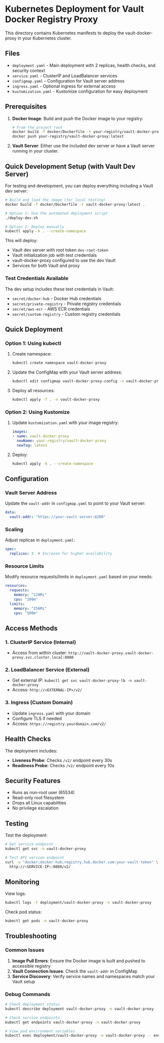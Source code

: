 # Kubernetes Deployment for Vault Docker Registry Proxy

This directory contains Kubernetes manifests to deploy the vault-docker-proxy in your Kubernetes cluster.

## Files

- `deployment.yaml` - Main deployment with 2 replicas, health checks, and security context
- `service.yaml` - ClusterIP and LoadBalancer services
- `configmap.yaml` - Configuration for Vault server address
- `ingress.yaml` - Optional ingress for external access
- `kustomization.yaml` - Kustomize configuration for easy deployment

## Prerequisites

1. **Docker Image**: Build and push the Docker image to your registry:
   ```bash
   # From the project root
   docker build -f docker/Dockerfile -t your-registry/vault-docker-proxy:latest .
   docker push your-registry/vault-docker-proxy:latest
   ```

2. **Vault Server**: Either use the included dev server or have a Vault server running in your cluster.

## Quick Development Setup (with Vault Dev Server)

For testing and development, you can deploy everything including a Vault dev server:

```bash
# Build and load the image (for local testing)
docker build -f docker/Dockerfile -t vault-docker-proxy:latest .

# Option 1: Use the automated deployment script
./deploy-dev.sh

# Option 2: Deploy manually
kubectl apply -k . --create-namespace
```

This will deploy:
- Vault dev server with root token `dev-root-token`
- Vault initialization job with test credentials
- vault-docker-proxy configured to use the dev Vault
- Services for both Vault and proxy

### Test Credentials Available

The dev setup includes these test credentials in Vault:
- `secret/docker-hub` - Docker Hub credentials
- `secret/private-registry` - Private registry credentials  
- `secret/aws-ecr` - AWS ECR credentials
- `secret/custom-registry` - Custom registry credentials

## Quick Deployment

### Option 1: Using kubectl

1. Create namespace:
   ```bash
   kubectl create namespace vault-docker-proxy
   ```

2. Update the ConfigMap with your Vault server address:
   ```bash
   kubectl edit configmap vault-docker-proxy-config -n vault-docker-proxy
   ```

3. Deploy all resources:
   ```bash
   kubectl apply -f . -n vault-docker-proxy
   ```

### Option 2: Using Kustomize

1. Update `kustomization.yaml` with your image registry:
   ```yaml
   images:
   - name: vault-docker-proxy
     newName: your-registry/vault-docker-proxy
     newTag: latest
   ```

2. Deploy:
   ```bash
   kubectl apply -k . --create-namespace
   ```

## Configuration

### Vault Server Address

Update the `vault-addr` in `configmap.yaml` to point to your Vault server:

```yaml
data:
  vault-addr: "https://your-vault-server:8200"
```

### Scaling

Adjust replicas in `deployment.yaml`:

```yaml
spec:
  replicas: 3  # Increase for higher availability
```

### Resource Limits

Modify resource requests/limits in `deployment.yaml` based on your needs:

```yaml
resources:
  requests:
    memory: "128Mi"
    cpu: "200m"
  limits:
    memory: "256Mi"
    cpu: "500m"
```

## Access Methods

### 1. ClusterIP Service (Internal)
- Access from within cluster: `http://vault-docker-proxy.vault-docker-proxy.svc.cluster.local:8080`

### 2. LoadBalancer Service (External)
- Get external IP: `kubectl get svc vault-docker-proxy-lb -n vault-docker-proxy`
- Access: `http://<EXTERNAL-IP>/v2/`

### 3. Ingress (Custom Domain)
- Update `ingress.yaml` with your domain
- Configure TLS if needed
- Access: `https://registry.yourdomain.com/v2/`

## Health Checks

The deployment includes:
- **Liveness Probe**: Checks `/v2/` endpoint every 30s
- **Readiness Probe**: Checks `/v2/` endpoint every 10s

## Security Features

- Runs as non-root user (65534)
- Read-only root filesystem
- Drops all Linux capabilities
- No privilege escalation

## Testing

Test the deployment:

```bash
# Get service endpoint
kubectl get svc -n vault-docker-proxy

# Test API version endpoint
curl -u "docker;docker-hub;registry.hub.docker.com:your-vault-token" \
  http://<SERVICE-IP>:8080/v2/
```

## Monitoring

View logs:
```bash
kubectl logs -f deployment/vault-docker-proxy -n vault-docker-proxy
```

Check pod status:
```bash
kubectl get pods -n vault-docker-proxy
```

## Troubleshooting

### Common Issues

1. **Image Pull Errors**: Ensure the Docker image is built and pushed to accessible registry
2. **Vault Connection Issues**: Check the `vault-addr` in ConfigMap
3. **Service Discovery**: Verify service names and namespaces match your Vault setup

### Debug Commands

```bash
# Check deployment status
kubectl describe deployment vault-docker-proxy -n vault-docker-proxy

# Check service endpoints
kubectl get endpoints vault-docker-proxy -n vault-docker-proxy

# View pod environment variables
kubectl exec deployment/vault-docker-proxy -n vault-docker-proxy -- env
```